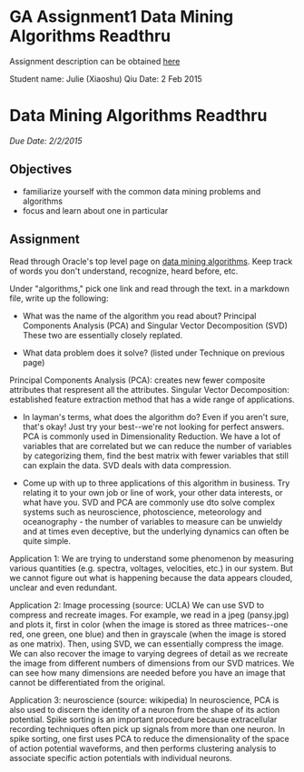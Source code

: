 # GA Assignment1 Data Mining Algorithms Readthru
Assignment description can be obtained [here](https://github.com/podopie/DAT18NYC/blob/master/assignments/01-data_mining_algorithms_readthru.md)

Student name: Julie (Xiaoshu) Qiu
Date: 2 Feb 2015

# Data Mining Algorithms Readthru
*Due Date: 2/2/2015*

## Objectives

* familiarize yourself with the common data mining problems and algorithms
* focus and learn about one in particular

## Assignment

Read through Oracle's top level page on [data mining algorithms](http://www.oracle.com/technetwork/database/enterprise-edition/odm-techniques-algorithms-097163.html). Keep track of words you don't understand, recognize, heard before, etc.

Under "algorithms," pick one link and read through the text. in a markdown file, write up the following:

* What was the name of the algorithm you read about?
Principal Components Analysis (PCA) and Singular Vector Decomposition (SVD)
These two are essentially closely replated. 

* What data problem does it solve? (listed under Technique on previous page)

Principal Components Analysis (PCA): creates new fewer composite attributes that respresent all the attributes.
Singular Vector Decomposition: established feature extraction method that has a wide range of applications.

* In layman's terms, what does the algorithm do? Even if you aren't sure, that's okay! Just try your best--we're not looking for perfect answers.
PCA is commonly used in Dimensionality Reduction. We have a lot of variables that are correlated but we can reduce the number of variables by categorizing them, find the best matrix with fewer variables that still can explain the data.
SVD deals with data compression. 

* Come up with up to three applications of this algorithm in business. Try relating it to your own job or line of work, your other data interests, or what have you.
SVD and PCA are commonly use dto solve complex systems such as neuroscience, photoscience,
meteorology and oceanography - the number of variables to measure can be unwieldy and at times even deceptive, but the underlying dynamics can often be quite simple.


Application 1:
We are trying to understand some phenomenon by measuring
various quantities (e.g. spectra, voltages, velocities,
etc.) in our system. But we cannot figure out what is happening because the data
appears clouded, unclear and even redundant. 


Application 2: Image processing (source: UCLA)
We can use SVD to compress and recreate images. For example, we read in a jpeg (pansy.jpg) and plots it, first in color (when the image is stored as three matrices--one red, one green, one blue) and then in grayscale (when the image is stored as one matrix). Then, using SVD, we can essentially compress the image. We can also recover the image to varying degrees of detail as we recreate the image from different numbers of dimensions from our SVD matrices. We can see how many dimensions are needed before you have an image that cannot be differentiated from the original.


Application 3: neuroscience (source: wikipedia)
In neuroscience, PCA is also used to discern the identity of a neuron from the shape of its action potential. Spike sorting is an important procedure because extracellular recording techniques often pick up signals from more than one neuron. In spike sorting, one first uses PCA to reduce the dimensionality of the space of action potential waveforms, and then performs clustering analysis to associate specific action potentials with individual neurons.

